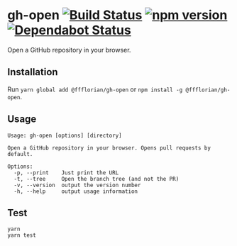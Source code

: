 # gh-open [![Build Status](https://action-badges.now.sh/ffflorian/gh-open)](https://github.com/ffflorian/gh-open/actions/) [![npm version](https://img.shields.io/npm/v/@ffflorian/gh-open.svg?style=flat)](https://www.npmjs.com/package/@ffflorian/gh-open) [![Dependabot Status](https://api.dependabot.com/badges/status?host=github&repo=ffflorian/gh-open)](https://dependabot.com)

Open a GitHub repository in your browser.

## Installation

Run `yarn global add @ffflorian/gh-open` or `npm install -g @ffflorian/gh-open`.

## Usage

```
Usage: gh-open [options] [directory]

Open a GitHub repository in your browser. Opens pull requests by default.

Options:
  -p, --print    Just print the URL
  -t, --tree     Open the branch tree (and not the PR)
  -v, --version  output the version number
  -h, --help     output usage information
```

## Test

```
yarn
yarn test
```
